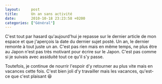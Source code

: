```yaml
---
layout:     post
title:      Un an sans activité
date:       2010-10-18 23:23:58 +0200
categories: ["Général"]
---
```


C'est tout par hasard qu'aujourd'hui je repasse sur le dernier article de mon espace et que j'aperçois la date du
dernier sujet posté. Un an, le dernier remonte à tout juste un an. C'est pas rien mais en même temps, ne plus être
au Japon n'est pas très motivant pour écrire sur le Japon. C'est pas comme si je suivais avec assiduité tout ce
qu'il s'y passe.

<!--more-->

Toutefois, je continue de nourrir l'espoir d'y retourner au plus vite mais en vacances cette fois. C'est bien joli
d'y travailler mais les vacances, qu'est-ce que c'est plaisant :laughing: